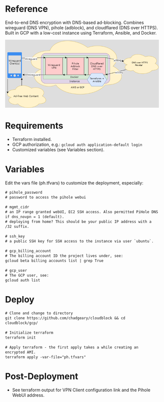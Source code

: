 # Reference
End-to-end DNS encryption with DNS-based ad-blocking. Combines wireguard (DNS VPN), pihole (adblock), and cloudflared (DNS over HTTPS). Built in GCP with a low-cost instance using Terraform, Ansible, and Docker.

![Diagram](../diagram.png)

# Requirements
- Terraform installed.
- GCP authorization, e.g.: `gcloud auth application-default login`
- Customized variables (see Variables section).

# Variables
Edit the vars file (ph.tfvars) to customize the deployment, especially:

```
# pihole_password
# password to access the pihole webui

# mgmt_cidr
# an IP range granted webUI, EC2 SSH access. Also permitted PiHole DNS if dns_novpn = 1 (default).
# deploying from home? This should be your public IP address with a /32 suffix. 

# ssh_key
# a public SSH key for SSH access to the instance via user `ubuntu`.

# gcp_billing_account
# The billing account ID the project lives under, see:
gcloud beta billing accounts list | grep True

# gcp_user
# The GCP user, see:
gcloud auth list
```

# Deploy
```
# Clone and change to directory
git clone https://github.com/chadgeary/cloudblock && cd cloudblock/gcp/

# Initialize terraform
terraform init

# Apply terraform - the first apply takes a while creating an encrypted AMI.
terraform apply -var-file="ph.tfvars"
```

# Post-Deployment
- See terraform output for VPN Client configuration link and the Pihole WebUI address.
